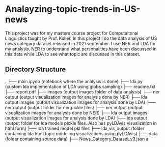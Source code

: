 # Analayzing-topic-trends-in-US-news

This project was for my masters course project for Computaitonal Linguistics taught by Prof. Koller.
In this project I do the data analysis of US news category dataset released in 2021 september. I use NER and LDA for my analysis. NER to understand what personalities have been discussed in this data while LDA to see what topic are discussed in this dataset. 

## Directory Structure
.
├── main.ipynb (notebook where the analysis is done)
├── lda.py (custom lda implementation of LDA using gibbs sampling)
├── readme.txt
├── report.pdf
├── images (output images folder of data analysis)
    ├── ner output (output visualization images for analysis done by NER) 
    ├── lda output images (output visualization images for analysis done by LDA)
├── ner output (output folder for ner pickle files)
    ├── ner output (output visualization images for analysis done by NER) 
    ├── lda output images (output visualization images for analysis done by LDA)
├── lda output (output folder for lda models pickle files. Also has pyLDAvis visualization in html form)
    ├── lda trained model pkl files
    ├── lda_vis_output (folder containing lda html topic modeling visualizations using pyLDAvis)
├── data (folder containing source data)
    ├── News_Category_Dataset_v3.json
a

